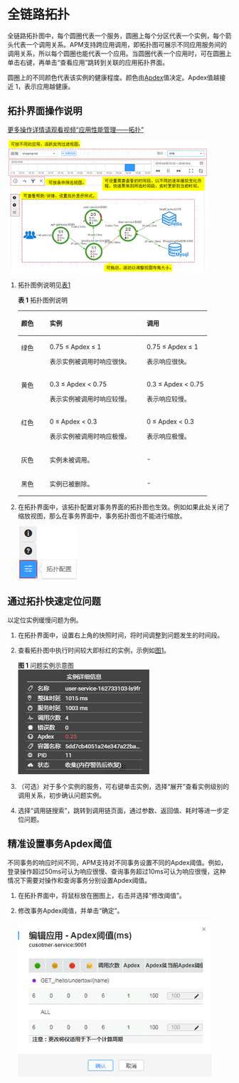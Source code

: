 # 全链路拓扑<a name="apm_02_0007"></a>

全链路拓扑图中，每个圆圈代表一个服务，圆圈上每个分区代表一个实例，每个箭头代表一个调用关系。APM支持跨应用调用，即拓扑图可展示不同应用服务间的调用关系，所以每个圆圈也能代表一个应用。当圆圈代表一个应用时，可在圆圈上单击右键，再单击“查看应用”跳转到关联的应用拓扑界面。

圆圈上的不同颜色代表该实例的健康程度。颜色由[Apdex](http://support.huaweicloud.com/productdesc-apm/apm_06_0002.html)值决定。Apdex值越接近 1，表示应用越健康。

## 拓扑界面操作说明<a name="zh-cn_topic_0089436418_zh-cn_topic_0082166143_section36461171114849"></a>

[更多操作详情请观看视频“应用性能管理——拓扑”](https://support.huaweicloud.com/apm_video/index.html)

![](figures/zh-cn_image_0138073415.png)

1.  拓扑图例说明见[表1](#zh-cn_topic_0089436418_zh-cn_topic_0082166143_table17539546194139)

    **表 1**  拓扑图例说明

    <a name="zh-cn_topic_0089436418_zh-cn_topic_0082166143_table17539546194139"></a>
    <table><thead align="left"><tr id="zh-cn_topic_0089436418_zh-cn_topic_0082166143_row62556908194139"><th class="cellrowborder" valign="top" width="15.1%" id="mcps1.2.4.1.1"><p id="zh-cn_topic_0089436418_zh-cn_topic_0082166143_p11839597194214"><a name="zh-cn_topic_0089436418_zh-cn_topic_0082166143_p11839597194214"></a><a name="zh-cn_topic_0089436418_zh-cn_topic_0082166143_p11839597194214"></a>颜色</p>
    </th>
    <th class="cellrowborder" valign="top" width="51.38%" id="mcps1.2.4.1.2"><p id="zh-cn_topic_0089436418_zh-cn_topic_0082166143_p19483299194214"><a name="zh-cn_topic_0089436418_zh-cn_topic_0082166143_p19483299194214"></a><a name="zh-cn_topic_0089436418_zh-cn_topic_0082166143_p19483299194214"></a>实例</p>
    </th>
    <th class="cellrowborder" valign="top" width="33.52%" id="mcps1.2.4.1.3"><p id="zh-cn_topic_0089436418_zh-cn_topic_0082166143_p34643357194214"><a name="zh-cn_topic_0089436418_zh-cn_topic_0082166143_p34643357194214"></a><a name="zh-cn_topic_0089436418_zh-cn_topic_0082166143_p34643357194214"></a>调用</p>
    </th>
    </tr>
    </thead>
    <tbody><tr id="zh-cn_topic_0089436418_zh-cn_topic_0082166143_row36791289194139"><td class="cellrowborder" valign="top" width="15.1%" headers="mcps1.2.4.1.1 "><p id="zh-cn_topic_0089436418_zh-cn_topic_0082166143_p64453631194214"><a name="zh-cn_topic_0089436418_zh-cn_topic_0082166143_p64453631194214"></a><a name="zh-cn_topic_0089436418_zh-cn_topic_0082166143_p64453631194214"></a>绿色</p>
    </td>
    <td class="cellrowborder" valign="top" width="51.38%" headers="mcps1.2.4.1.2 "><p id="zh-cn_topic_0089436418_zh-cn_topic_0082166143_p53361590194214"><a name="zh-cn_topic_0089436418_zh-cn_topic_0082166143_p53361590194214"></a><a name="zh-cn_topic_0089436418_zh-cn_topic_0082166143_p53361590194214"></a>0.75 ≤ Apdex ≤ 1</p>
    <p id="zh-cn_topic_0089436418_zh-cn_topic_0082166143_p10492268194214"><a name="zh-cn_topic_0089436418_zh-cn_topic_0082166143_p10492268194214"></a><a name="zh-cn_topic_0089436418_zh-cn_topic_0082166143_p10492268194214"></a>表示实例被调用时响应很快。</p>
    </td>
    <td class="cellrowborder" valign="top" width="33.52%" headers="mcps1.2.4.1.3 "><p id="zh-cn_topic_0089436418_zh-cn_topic_0082166143_p44567402194214"><a name="zh-cn_topic_0089436418_zh-cn_topic_0082166143_p44567402194214"></a><a name="zh-cn_topic_0089436418_zh-cn_topic_0082166143_p44567402194214"></a>0.75 ≤ Apdex ≤ 1</p>
    <p id="zh-cn_topic_0089436418_zh-cn_topic_0082166143_p13043247195022"><a name="zh-cn_topic_0089436418_zh-cn_topic_0082166143_p13043247195022"></a><a name="zh-cn_topic_0089436418_zh-cn_topic_0082166143_p13043247195022"></a>表示响应很快。</p>
    </td>
    </tr>
    <tr id="zh-cn_topic_0089436418_zh-cn_topic_0082166143_row10390693194139"><td class="cellrowborder" valign="top" width="15.1%" headers="mcps1.2.4.1.1 "><p id="zh-cn_topic_0089436418_zh-cn_topic_0082166143_p53538066194214"><a name="zh-cn_topic_0089436418_zh-cn_topic_0082166143_p53538066194214"></a><a name="zh-cn_topic_0089436418_zh-cn_topic_0082166143_p53538066194214"></a>黄色</p>
    </td>
    <td class="cellrowborder" valign="top" width="51.38%" headers="mcps1.2.4.1.2 "><p id="zh-cn_topic_0089436418_zh-cn_topic_0082166143_p41616080194214"><a name="zh-cn_topic_0089436418_zh-cn_topic_0082166143_p41616080194214"></a><a name="zh-cn_topic_0089436418_zh-cn_topic_0082166143_p41616080194214"></a>0.3 ≤ Apdex &lt; 0.75</p>
    <p id="zh-cn_topic_0089436418_zh-cn_topic_0082166143_p39000404194214"><a name="zh-cn_topic_0089436418_zh-cn_topic_0082166143_p39000404194214"></a><a name="zh-cn_topic_0089436418_zh-cn_topic_0082166143_p39000404194214"></a>表示实例被调用时响应较慢。</p>
    </td>
    <td class="cellrowborder" valign="top" width="33.52%" headers="mcps1.2.4.1.3 "><p id="zh-cn_topic_0089436418_zh-cn_topic_0082166143_p4916180194214"><a name="zh-cn_topic_0089436418_zh-cn_topic_0082166143_p4916180194214"></a><a name="zh-cn_topic_0089436418_zh-cn_topic_0082166143_p4916180194214"></a>0.3 ≤ Apdex &lt; 0.75</p>
    <p id="zh-cn_topic_0089436418_zh-cn_topic_0082166143_p44245626194214"><a name="zh-cn_topic_0089436418_zh-cn_topic_0082166143_p44245626194214"></a><a name="zh-cn_topic_0089436418_zh-cn_topic_0082166143_p44245626194214"></a>表示响应较慢。</p>
    </td>
    </tr>
    <tr id="zh-cn_topic_0089436418_zh-cn_topic_0082166143_row22136902194139"><td class="cellrowborder" valign="top" width="15.1%" headers="mcps1.2.4.1.1 "><p id="zh-cn_topic_0089436418_zh-cn_topic_0082166143_p5383321194214"><a name="zh-cn_topic_0089436418_zh-cn_topic_0082166143_p5383321194214"></a><a name="zh-cn_topic_0089436418_zh-cn_topic_0082166143_p5383321194214"></a>红色</p>
    </td>
    <td class="cellrowborder" valign="top" width="51.38%" headers="mcps1.2.4.1.2 "><p id="zh-cn_topic_0089436418_zh-cn_topic_0082166143_p33395843194214"><a name="zh-cn_topic_0089436418_zh-cn_topic_0082166143_p33395843194214"></a><a name="zh-cn_topic_0089436418_zh-cn_topic_0082166143_p33395843194214"></a>0 ≤ Apdex &lt; 0.3</p>
    <p id="zh-cn_topic_0089436418_zh-cn_topic_0082166143_p32127137194214"><a name="zh-cn_topic_0089436418_zh-cn_topic_0082166143_p32127137194214"></a><a name="zh-cn_topic_0089436418_zh-cn_topic_0082166143_p32127137194214"></a>表示实例被调用时响应极慢。</p>
    </td>
    <td class="cellrowborder" valign="top" width="33.52%" headers="mcps1.2.4.1.3 "><p id="zh-cn_topic_0089436418_zh-cn_topic_0082166143_p52161315194214"><a name="zh-cn_topic_0089436418_zh-cn_topic_0082166143_p52161315194214"></a><a name="zh-cn_topic_0089436418_zh-cn_topic_0082166143_p52161315194214"></a>0 ≤ Apdex &lt; 0.3</p>
    <p id="zh-cn_topic_0089436418_zh-cn_topic_0082166143_p66798658194214"><a name="zh-cn_topic_0089436418_zh-cn_topic_0082166143_p66798658194214"></a><a name="zh-cn_topic_0089436418_zh-cn_topic_0082166143_p66798658194214"></a>表示响应极慢。</p>
    </td>
    </tr>
    <tr id="zh-cn_topic_0089436418_zh-cn_topic_0082166143_row49564573194139"><td class="cellrowborder" valign="top" width="15.1%" headers="mcps1.2.4.1.1 "><p id="zh-cn_topic_0089436418_zh-cn_topic_0082166143_p4426105194214"><a name="zh-cn_topic_0089436418_zh-cn_topic_0082166143_p4426105194214"></a><a name="zh-cn_topic_0089436418_zh-cn_topic_0082166143_p4426105194214"></a>灰色</p>
    </td>
    <td class="cellrowborder" valign="top" width="51.38%" headers="mcps1.2.4.1.2 "><p id="zh-cn_topic_0089436418_zh-cn_topic_0082166143_p22970218194214"><a name="zh-cn_topic_0089436418_zh-cn_topic_0082166143_p22970218194214"></a><a name="zh-cn_topic_0089436418_zh-cn_topic_0082166143_p22970218194214"></a>实例未被调用。</p>
    </td>
    <td class="cellrowborder" valign="top" width="33.52%" headers="mcps1.2.4.1.3 "><p id="zh-cn_topic_0089436418_zh-cn_topic_0082166143_p48648335194214"><a name="zh-cn_topic_0089436418_zh-cn_topic_0082166143_p48648335194214"></a><a name="zh-cn_topic_0089436418_zh-cn_topic_0082166143_p48648335194214"></a>-</p>
    </td>
    </tr>
    <tr id="zh-cn_topic_0089436418_zh-cn_topic_0082166143_row66013680194139"><td class="cellrowborder" valign="top" width="15.1%" headers="mcps1.2.4.1.1 "><p id="zh-cn_topic_0089436418_zh-cn_topic_0082166143_p31156183194214"><a name="zh-cn_topic_0089436418_zh-cn_topic_0082166143_p31156183194214"></a><a name="zh-cn_topic_0089436418_zh-cn_topic_0082166143_p31156183194214"></a>黑色</p>
    </td>
    <td class="cellrowborder" valign="top" width="51.38%" headers="mcps1.2.4.1.2 "><p id="zh-cn_topic_0089436418_zh-cn_topic_0082166143_p40622927194214"><a name="zh-cn_topic_0089436418_zh-cn_topic_0082166143_p40622927194214"></a><a name="zh-cn_topic_0089436418_zh-cn_topic_0082166143_p40622927194214"></a>实例已被删除。</p>
    </td>
    <td class="cellrowborder" valign="top" width="33.52%" headers="mcps1.2.4.1.3 "><p id="zh-cn_topic_0089436418_zh-cn_topic_0082166143_p2122775194214"><a name="zh-cn_topic_0089436418_zh-cn_topic_0082166143_p2122775194214"></a><a name="zh-cn_topic_0089436418_zh-cn_topic_0082166143_p2122775194214"></a>-</p>
    </td>
    </tr>
    </tbody>
    </table>

2.  在拓扑界面中，该拓扑配置对事务界面的拓扑图也生效。例如如果此处关闭了缩放视图，那么在事务界面中，事务拓扑图也不能进行缩放。

    ![](figures/zh-cn_image_0127592037.png)


## 通过拓扑快速定位问题<a name="zh-cn_topic_0089436418_zh-cn_topic_0082166143_section20916239114818"></a>

以定位实例缓慢问题为例。

1.  在拓扑界面中，设置右上角的快照时间，将时间调整到问题发生的时间段。
2.  查看拓扑图中执行时间较大即标红的实例，示例如[图1](#zh-cn_topic_0089436418_fig15508102063518)。

    **图 1**  问题实例示意图<a name="zh-cn_topic_0089436418_fig15508102063518"></a>  
    ![](figures/问题实例示意图.png "问题实例示意图")

3.  （可选）对于多个实例的服务，可右键单击实例，选择“展开”查看实例级别的调用关系，初步确认问题实例。
4.  选择“调用链搜索”，跳转到调用链页面，通过参数、返回值、耗时等进一步定位问题。

## 精准设置事务Apdex阈值<a name="section87397535015"></a>

不同事务的响应时间不同，APM支持对不同事务设置不同的Apdex阈值。例如，登录操作超过50ms可认为响应很慢、查询事务超过10ms可认为响应很慢，这种情况下需要对操作和查询事务分别设置Apdex阈值。

1.  在拓扑界面中，将鼠标放在圈图上，右击并选择“修改阈值”。
2.  修改事务Apdex阈值，并单击“确定”。

    ![](figures/zh-cn_image_0127592045.png)



